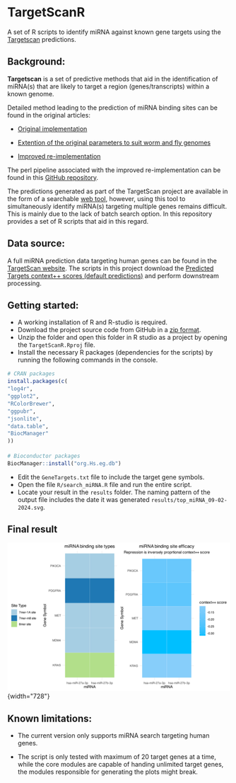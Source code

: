 # TargetScanR

A set of R scripts to identify miRNA against known gene targets using the [Targetscan](https://www.targetscan.org/) predictions.

## Background:

**Targetscan** is a set of predictive methods that aid in the identification of miRNA(s) that are likely to target a region (genes/transcripts) within a known genome.

Detailed method leading to the prediction of miRNA binding sites can be found in the original articles:

-   [Original implementation](http://genome.cshlp.org/content/19/1/92.full.pdf)

-   [Extention of the original parameters to suit worm and fly genomes](http://bartellab.wi.mit.edu/publication_reprints/Jan_Nature_2011.pdf)

-   [Improved re-implementation](http://elifesciences.org/content/4/e05005/)

The perl pipeline associated with the improved re-implementation can be found in this [GitHub repository](https://github.com/vagarwal87/TargetScanTools/tree/master?tab=readme-ov-file).

The predictions generated as part of the TargetScan project are available in the form of a searchable [web tool](https://www.targetscan.org/), however, using this tool to simultaneously identify miRNA(s) targeting multiple genes remains difficult. This is mainly due to the lack of batch search option. In this repository provides a set of R scripts that aid in this regard.

## Data source:

A full miRNA prediction data targeting human genes can be found in the [TargetScan website](https://www.targetscan.org/cgi-bin/targetscan/data_download.vert80.cgi). The scripts in this project download the [Predicted Targets context++ scores (default predictions)](https://www.targetscan.org/vert_80/vert_80_data_download/Predicted_Targets_Context_Scores.default_predictions.txt.zip) and perform downstream processing.

## Getting started:

-   A working installation of R and R-studio is required.
-   Download the project source code from GitHub in a [zip format](https://github.com/Sktbanerjee1/TargetScanR/archive/refs/heads/main.zip).
-   Unzip the folder and open this folder in R studio as a project by opening the `TargetScanR.Rproj` file.
-   Install the necessary R packages (dependencies for the scripts) by running the following commands in the console.

``` r
# CRAN packages
install.packages(c(
"log4r",
"ggplot2",
"RColorBrewer",
"ggpubr",
"jsonlite",
"data.table",
"BiocManager"
))

# Bioconductor packages
BiocManager::install("org.Hs.eg.db")
```

-   Edit the `GeneTargets.txt` file to include the target gene symbols.
-   Open the file `R/search_miRNA.R` file and run the entire script.
-   Locate your result in the `results` folder. The naming pattern of the output file includes the date it was generated `results/top_miRNA_09-02-2024.svg`.

## Final result

![](results/top_miRNA_09-02-2024.svg){width="728"}

## Known limitations:

-   The current version only supports miRNA search targeting human genes.

-   The script is only tested with maximum of 20 target genes at a time, while the core modules are capable of handing unlimited target genes, the modules responsible for generating the plots might break.
